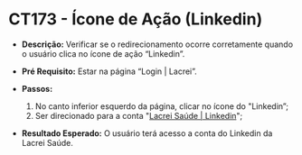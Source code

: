# CT173 - Ícone de Ação (Linkedin)

- **Descrição:** Verificar se o redirecionamento ocorre corretamente quando o usuário clica no ícone de ação “Linkedin”.

- **Pré Requisito:** Estar na página “Login | Lacrei”.

- **Passos:**
    1. No canto inferior esquerdo da página, clicar no ícone do "Linkedin”;
    2. Ser direcionado para a conta "[Lacrei Saúde | Linkedin](https://www.linkedin.com/company/lacrei-saude/)";
    
- **Resultado Esperado:** O usuário terá acesso a conta do Linkedin da Lacrei Saúde.